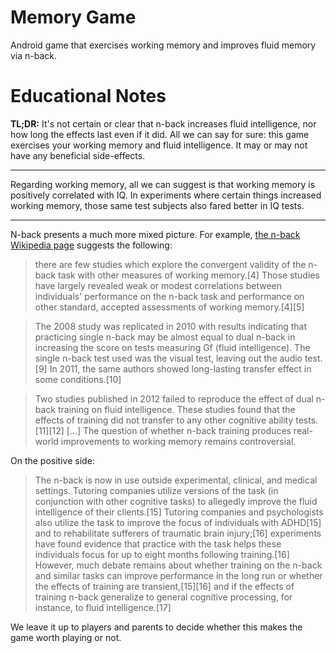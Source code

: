 # Memory Game

Android game that exercises working memory and improves fluid memory via n-back.

# Educational Notes

**TL;DR:** It's not certain or clear that n-back increases fluid intelligence, nor how long the effects last even if it did. All we can say for sure: this game exercises your working memory and fluid intelligence. It may or may not have any beneficial side-effects.

---

Regarding working memory, all we can suggest is that working memory is positively correlated with IQ. In experiments where certain things increased working memory, those same test subjects also fared better in IQ tests.

---

N-back presents a much more mixed picture. For example, [the n-back Wikipedia page](https://en.wikipedia.org/wiki/N-back) suggests the following:

> there are few studies which explore the convergent validity of the n-back task with other measures of working memory.[4] Those studies have largely revealed weak or modest correlations between individuals' performance on the n-back task and performance on other standard, accepted assessments of working memory.[4][5]

> The 2008 study was replicated in 2010 with results indicating that practicing single n-back may be almost equal to dual n-back in increasing the score on tests measuring Gf (fluid intelligence). The single n-back test used was the visual test, leaving out the audio test.[9] In 2011, the same authors showed long-lasting transfer effect in some conditions.[10]

> Two studies published in 2012 failed to reproduce the effect of dual n-back training on fluid intelligence. These studies found that the effects of training did not transfer to any other cognitive ability tests.[11][12] [...] The question of whether n-back training produces real-world improvements to working memory remains controversial.

On the positive side:

> The n-back is now in use outside experimental, clinical, and medical settings. Tutoring companies utilize versions of the task (in conjunction with other cognitive tasks) to allegedly improve the fluid intelligence of their clients.[15] Tutoring companies and psychologists also utilize the task to improve the focus of individuals with ADHD[15] and to rehabilitate sufferers of traumatic brain injury;[16] experiments have found evidence that practice with the task helps these individuals focus for up to eight months following training.[16] However, much debate remains about whether training on the n-back and similar tasks can improve performance in the long run or whether the effects of training are transient,[15][16] and if the effects of training n-back generalize to general cognitive processing, for instance, to fluid intelligence.[17] 

We leave it up to players and parents to decide whether this makes the game worth playing or not.
